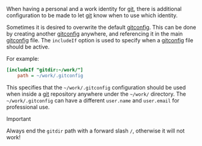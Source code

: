 When having a personal and a work identity for [git](git.md), there is additional configuration to be made to let [git](git.md) know when to use which identity.

Sometimes it is desired to overwrite the default [gitconfig](gitconfig.md).
This can be done by creating another [gitconfig](gitconfig.md) anywhere, and referencing it in the main [gitconfig](gitconfig.md) file.
The `includeIf` option is used to specify when a [gitconfig](gitconfig.md) file should be active.

For example:
```ini
[includeIf "gitdir:~/work/"]
    path = ~/work/.gitconfig
```

This specifies that the `~/work/.gitconfig` configuration should be used when inside a [git](git.md) repository anywhere under the `~/work/` directory.
The `~/work/.gitconfig` can have a different `user.name` and `user.email` for professional use.

> [!IMPORTANT]
> Always end the `gitdir` path with a forward slash `/`, otherwise it will not work!
